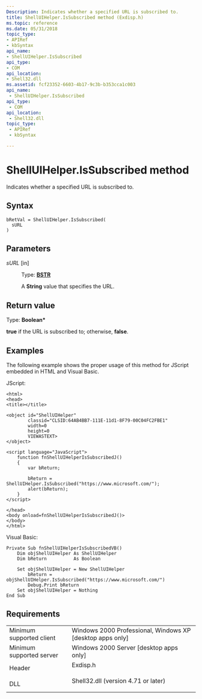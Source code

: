 ```yaml
---
Description: Indicates whether a specified URL is subscribed to.
title: ShellUIHelper.IsSubscribed method (Exdisp.h)
ms.topic: reference
ms.date: 05/31/2018
topic_type: 
- APIRef
- kbSyntax
api_name: 
- ShellUIHelper.IsSubscribed
api_type: 
- COM
api_location: 
- Shell32.dll
ms.assetid: fcf23352-6603-4b17-9c3b-b353cca1c003
api_name: 
 - ShellUIHelper.IsSubscribed
api_type: 
 - COM
api_location: 
 - Shell32.dll
topic_type: 
 - APIRef
 - kbSyntax

---
```


# ShellUIHelper.IsSubscribed method

Indicates whether a specified URL is subscribed to.

## Syntax


```JScript
bRetVal = ShellUIHelper.IsSubscribed(
  sURL
)
```



## Parameters

<dl> <dt>

*sURL* \[in\]
</dt> <dd>

Type: **[**BSTR**](https://msdn.microsoft.com/en-us/library/ms221069(v=VS.71).aspx)**

A **String** value that specifies the URL.

</dd> </dl>

## Return value

Type: **Boolean\***

**true** if the URL is subscribed to; otherwise, **false**.

## Examples

The following example shows the proper usage of this method for JScript embedded in HTML and Visual Basic.

JScript:


```JScript
<html>
<head>
<title></title>

<object id="ShellUIHelper"
        classid="CLSID:64AB4BB7-111E-11d1-8F79-00C04FC2FBE1"
        width=0
        height=0
        VIEWASTEXT>
</object>

<script language="JavaScript">
    function fnShellUIHelperIsSubscribedJ()
    {
        var bReturn;
        
        bReturn = ShellUIHelper.IsSubscribed("https://www.microsoft.com/");
        alert(bReturn);
    }
</script>

</head>
<body onload=fnShellUIHelperIsSubscribedJ()>
</body>
</html>
```



Visual Basic:


```VB
Private Sub fnShellUIHelperIsSubscribedVB()
    Dim objShellUIHelper As ShellUIHelper
    Dim bReturn          As Boolean
    
    Set objShellUIHelper = New ShellUIHelper
        bReturn = objShellUIHelper.IsSubscribed("https://www.microsoft.com/")
        Debug.Print bReturn
    Set objShellUIHelper = Nothing
End Sub
```



## Requirements



|                                     |                                                                                                                |
|-------------------------------------|----------------------------------------------------------------------------------------------------------------|
| Minimum supported client<br/> | Windows 2000 Professional, Windows XP \[desktop apps only\]<br/>                                         |
| Minimum supported server<br/> | Windows 2000 Server \[desktop apps only\]<br/>                                                           |
| Header<br/>                   | <dl> <dt>Exdisp.h</dt> </dl>                            |
| DLL<br/>                      | <dl> <dt>Shell32.dll (version 4.71 or later)</dt> </dl> |



 

 




